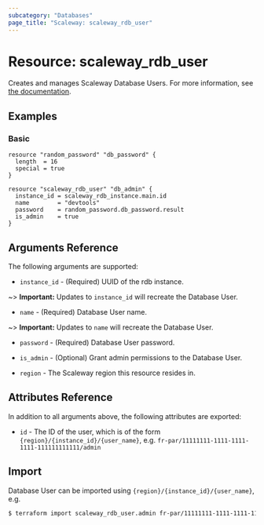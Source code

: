 ```yaml
---
subcategory: "Databases"
page_title: "Scaleway: scaleway_rdb_user"
---
```


# Resource: scaleway_rdb_user

Creates and manages Scaleway Database Users.
For more information, see [the documentation](https://developers.scaleway.com/en/products/rdb/api).

## Examples

### Basic

```hcl
resource "random_password" "db_password" {
  length  = 16
  special = true
}

resource "scaleway_rdb_user" "db_admin" {
  instance_id = scaleway_rdb_instance.main.id
  name        = "devtools"
  password    = random_password.db_password.result
  is_admin    = true
}
```

## Arguments Reference

The following arguments are supported:

- `instance_id` - (Required) UUID of the rdb instance.

~> **Important:** Updates to `instance_id` will recreate the Database User.

- `name` - (Required) Database User name.

~> **Important:** Updates to `name` will recreate the Database User.

- `password` - (Required) Database User password.

- `is_admin` - (Optional) Grant admin permissions to the Database User.

- `region` - The Scaleway region this resource resides in.

## Attributes Reference

In addition to all arguments above, the following attributes are exported:

- `id` - The ID of the user, which is of the form `{region}/{instance_id}/{user_name}`, e.g. `fr-par/11111111-1111-1111-1111-111111111111/admin`

## Import

Database User can be imported using `{region}/{instance_id}/{user_name}`, e.g.

```bash
$ terraform import scaleway_rdb_user.admin fr-par/11111111-1111-1111-1111-111111111111/admin
```
